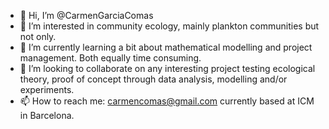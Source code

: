 - 👋 Hi, I’m @CarmenGarciaComas
- 👀 I’m interested in community ecology, mainly plankton communities but not only.
- 🌱 I’m currently learning a bit about mathematical modelling and project management. Both equally time consuming.
- 💞️ I’m looking to collaborate on any interesting project testing ecological theory, proof of concept through data analysis, modelling and/or experiments.
- 📫 How to reach me: carmencomas@gmail.com currently based at ICM in Barcelona.

<!---
CarmenGarciaComas/CarmenGarciaComas is a ✨ special ✨ repository because its `README.md` (this file) appears on your GitHub profile.
You can click the Preview link to take a look at your changes.
--->
